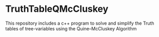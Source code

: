 # TruthTableQMcCluskey
This repository includes a c++ program to solve and simplify the Truth tables of tree-variables using the Quine–McCluskey Algorithm
